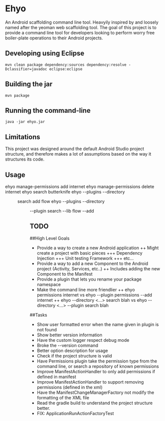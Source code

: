 Ehyo
====
An Android scaffolding command line tool. Heavyily inspired by and loosely named after the yeoman web scaffolding tool. The goal of this project is to provide a command line tool for developers looking to perform worry free boiler-plate operations to their Android projects.

Developing using Eclipse
------------------------
`mvn clean package dependency:sources dependency:resolve -Dclassifier=javadoc eclipse:eclipse`

Building the jar
----------------
`mvn package`

Running the command-line
------------------------
`java -jar ehyo.jar`

Limitations
-----------
This project was designed around the default Android Studio project structure, and therefore makes a lot of assumptions based on the way it structures its code. 

Usage
-----
ehyo manage-permissions add internet
ehyo manage-permissions delete internet
ehyo search butterknife
ehyo --plugins <ns> --directory <dir> search add flow
ehyo --plugins <ns> --directory <dir> --plugin search --lib flow --add

TODO
----
##High Level Goals
+ Provide a way to create a new Android application
++ Might create a project with basic pieces
+++ Dependency Injection
+++ Unit testing Framework
+++ etc...
+ Provide a way to add a new Component to the Android project (Activity, Services, etc..)
++ Includes adding the new Component to the Manifest
+ Provide a plugin that lets you rename your package namespace
+ Make the command line more friendlier
++ ehyo permissions internet vs ehyo --plugin permissions --add internet
++ ehyo --directory <...> search blah vs ehyo --directory <...> --plugin search blah

##Tasks
+ Show user formatted error when the name given in plugin is not found
+ Show better version information
+ Have the custom logger respect debug mode
+ Broke the --version command
+ Better option description for usage
+ Check if the project structure is valid
+ Have Permissions plugin take the permission type from the command line, or search a repository of known permissions
+ Improve ManifestActionHandler to only add permissions if defined in manifest
+ Improve ManifestActionHandler to support removing permissions (defined in the xml)
+ Have the ManifestChangeManagerFactory not modify the formatting of the XML file
+ Read the gradle build to understand the project structure better.
+ FIX: ApplicationRunActionFactoryTest